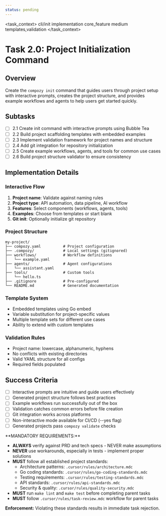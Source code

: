 ```yaml
---
status: pending
---
```


<task_context>
<domain>cli/init</domain>
<type>implementation</type>
<scope>core_feature</scope>
<complexity>medium</complexity>
<dependencies>templates,validation</dependencies>
</task_context>

# Task 2.0: Project Initialization Command

## Overview

Create the `compozy init` command that guides users through project setup with interactive prompts, creates the project structure, and provides example workflows and agents to help users get started quickly.

## Subtasks

- [ ] 2.1 Create init command with interactive prompts using Bubble Tea
- [ ] 2.2 Build project scaffolding templates with embedded examples
- [ ] 2.3 Implement validation framework for project names and structure
- [ ] 2.4 Add git integration for repository initialization
- [ ] 2.5 Create example workflows, agents, and tools for common use cases
- [ ] 2.6 Build project structure validator to ensure consistency

## Implementation Details

### Interactive Flow

1. **Project name**: Validate against naming rules
2. **Project type**: API automation, data pipeline, AI workflow
3. **Features**: Select components (workflows, agents, tools)
4. **Examples**: Choose from templates or start blank
5. **Git init**: Optionally initialize git repository

### Project Structure

```
my-project/
├── compozy.yaml          # Project configuration
├── .compozy/             # Local settings (gitignored)
├── workflows/            # Workflow definitions
│   └── example.yaml
├── agents/               # Agent configurations
│   └── assistant.yaml
├── tools/                # Custom tools
│   └── hello.ts
├── .gitignore            # Pre-configured
└── README.md             # Generated documentation
```

### Template System

- Embedded templates using Go embed
- Variable substitution for project-specific values
- Multiple template sets for different use cases
- Ability to extend with custom templates

### Validation Rules

- Project name: lowercase, alphanumeric, hyphens
- No conflicts with existing directories
- Valid YAML structure for all configs
- Required fields populated

## Success Criteria

- [ ] Interactive prompts are intuitive and guide users effectively
- [ ] Generated project structure follows best practices
- [ ] Example workflows run successfully out of the box
- [ ] Validation catches common errors before file creation
- [ ] Git integration works across platforms
- [ ] Non-interactive mode available for CI/CD (--yes flag)
- [ ] Generated projects pass `compozy validate` checks

<critical>
**MANDATORY REQUIREMENTS:**

- **ALWAYS** verify against PRD and tech specs - NEVER make assumptions
- **NEVER** use workarounds, especially in tests - implement proper solutions
- **MUST** follow all established project standards:
    - Architecture patterns: `.cursor/rules/architecture.mdc`
    - Go coding standards: `.cursor/rules/go-coding-standards.mdc`
    - Testing requirements: `.cursor/rules/testing-standards.mdc`
    - API standards: `.cursor/rules/api-standards.mdc`
    - Security & quality: `.cursor/rules/quality-security.mdc`
- **MUST** run `make lint` and `make test` before completing parent tasks
- **MUST** follow `.cursor/rules/task-review.mdc` workflow for parent tasks

**Enforcement:** Violating these standards results in immediate task rejection.
</critical>
